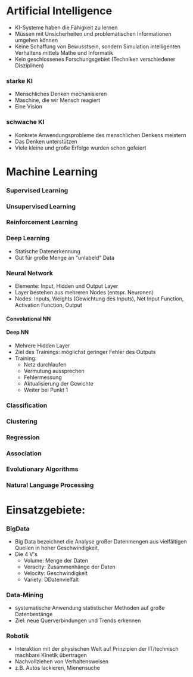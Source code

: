# Artificial Intelligence 
* KI-Systeme haben die Fähigkeit zu lernen
* Müssen mit Unsicherheiten und problematischen Informationen umgehen können
* Keine Schaffung von Bewusstsein, sondern Simulation intelligenten Verhaltens mittels Mathe und Informatik
* Kein geschlossenes Forschungsgebiet (Techniken verschiedener Disziplinen)

### starke KI
* Menschliches Denken mechanisieren
* Maschine, die wir Mensch reagiert
* Eine Vision

### schwache KI
* Konkrete Anwendungsprobleme des menschlichen Denkens meistern
* Das Denken unterstützen
* Viele kleine und große Erfolge wurden schon gefeiert

  
# Machine Learning
### Supervised Learning
### Unsupervised Learning
### Reinforcement Learning

### Deep Learning
* Statische Datenerkennung
* Gut für große Menge an "unlabeld" Data

### Neural Network
* Elemente: Input, Hidden und Output Layer
* Layer bestehen aus mehreren Nodes (entspr. Neuronen)
* Nodes: Inputs, Weights (Gewichtung des Inputs), Net Input Function, Activation Function, Output

#### Convolutional NN
#### Deep NN
* Mehrere Hidden Layer
* Ziel des Trainings: möglichst geringer Fehler des Outputs
* Training: 
  * Netz durchlaufen
  * Vermutung aussprechen
  * Fehlermessung
  * Aktualisierung der Gewichte
  * Weiter bei Punkt 1

### Classification
### Clustering
### Regression
### Association

### Evolutionary Algorithms
### Natural Language Processing

# Einsatzgebiete: 
### BigData
* Big Data bezeichnet die Analyse großer Datenmengen aus vielfältigen Quellen in hoher Geschwindigkeit.
* Die 4 V's
  * Volume: Menge der Daten
  * Veracity: Zusammenhänge der Daten
  * Velocity: Geschwindigkeit
  * Variety: DDatenvielfalt
### Data-Mining
* systematische Anwendung statistischer Methoden auf große Datenbestänge 
* Ziel: neue Querverbindungen und Trends erkennen
### Robotik
* Interaktion mit der physischen Welt auf Prinzipien der IT/technisch machbare Kinetik übertragen
* Nachvollziehen von Verhaltensweisen
* z.B. Autos lackieren, Mienensuche

